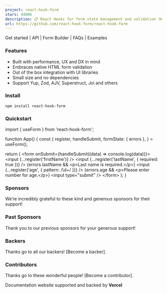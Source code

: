 ```yaml
---
project: react-hook-form
stars: 44086
description: 📋 React Hooks for form state management and validation (Web + React Native)
url: https://github.com/react-hook-form/react-hook-form
---
```


Get started | API | Form Builder | FAQs | Examples

### Features

-   Built with performance, UX and DX in mind
-   Embraces native HTML form validation
-   Out of the box integration with UI libraries
-   Small size and no dependencies
-   Support Yup, Zod, AJV, Superstruct, Joi and others

### Install

```
npm install react-hook-form
```

### Quickstart

import { useForm } from 'react-hook-form';

function App() {
  const {
    register,
    handleSubmit,
    formState: { errors },
  } \= useForm();

  return (
    <form onSubmit\={handleSubmit((data) \=> console.log(data))}\>
      <input {...register('firstName')} />
      <input {...register('lastName', { required: true })} />
      {errors.lastName && <p\>Last name is required.</p\>}
      <input {...register('age', { pattern: /\\d+/ })} />
      {errors.age && <p\>Please enter number for age.</p\>}
      <input type\="submit" />
    </form\>
  );
}

### Sponsors

We’re incredibly grateful to these kind and generous sponsors for their support!

### Past Sponsors

Thank you to our previous sponsors for your generous support!

### Backers

Thanks go to all our backers! \[Become a backer\].

### Contributors

Thanks go to these wonderful people! \[Become a contributor\].

  
  
  
  

Documentation website supported and backed by **Vercel**
